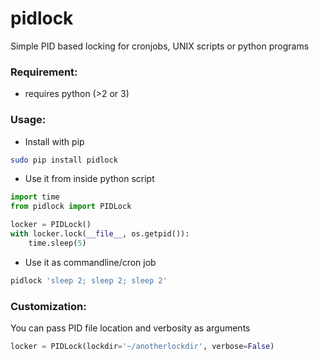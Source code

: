 # pidlock

Simple PID based locking for cronjobs, UNIX scripts or python programs


### Requirement:

* requires python (>2 or 3)


### Usage:

* Install with pip

```bash
sudo pip install pidlock
```

* Use it from inside python script

```python
import time
from pidlock import PIDLock

locker = PIDLock()
with locker.lock(__file__, os.getpid()):
    time.sleep(5)
```

* Use it as commandline/cron job

```bash
pidlock 'sleep 2; sleep 2; sleep 2'
```


### Customization:

You can pass PID file location and verbosity as arguments

```python
locker = PIDLock(lockdir='~/anotherlockdir', verbose=False)
```
